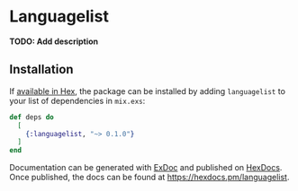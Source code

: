 # Languagelist

**TODO: Add description**

## Installation

If [available in Hex](https://hex.pm/docs/publish), the package can be installed
by adding `languagelist` to your list of dependencies in `mix.exs`:

```elixir
def deps do
  [
    {:languagelist, "~> 0.1.0"}
  ]
end
```

Documentation can be generated with [ExDoc](https://github.com/elixir-lang/ex_doc)
and published on [HexDocs](https://hexdocs.pm). Once published, the docs can
be found at <https://hexdocs.pm/languagelist>.

